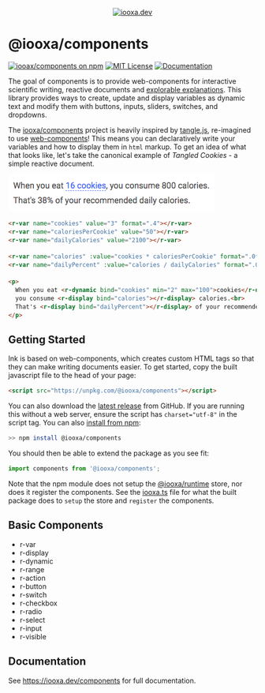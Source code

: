 <p align="center"><a href="https://iooxa.dev"><img src="https://iooxa.dev/images/logo.png" alt="iooxa.dev" width="150"></a></p>

# @iooxa/components

[![iooax/components on npm](https://img.shields.io/npm/v/@iooxa/components.svg)](https://www.npmjs.com/package/@iooxa/components)
[![MIT License](https://img.shields.io/badge/license-MIT-blue.svg)](https://github.com/iooxa/components/blob/master/LICENSE)
[![Documentation](https://img.shields.io/badge/iooxa.dev-Docs-green)](https://iooxa.dev)

The goal of components is to provide web-components for interactive scientific writing, reactive documents and [explorable explanations](https://explorabl.es). This library provides ways to create, update and display variables as dynamic text and modify them with buttons, inputs, sliders, switches, and dropdowns.

The [iooxa/components](https://iooxa.dev) project is heavily inspired by [tangle.js](http://worrydream.com/Tangle/guide.html), re-imagined to use [web-components](https://www.webcomponents.org/)!
This means you can declaratively write your variables and how to display them in `html` markup.
To get an idea of what that looks like, let's take the canonical example of *Tangled Cookies* - a simple reactive document.

![How many calories in that cookie?](images/tangle.gif)

```html
<r-var name="cookies" value="3" format=".4"></r-var>
<r-var name="caloriesPerCookie" value="50"></r-var>
<r-var name="dailyCalories" value="2100"></r-var>

<r-var name="calories" :value="cookies * caloriesPerCookie" format=".0f"></r-var>
<r-var name="dailyPercent" :value="calories / dailyCalories" format=".0%"></r-var>

<p>
  When you eat <r-dynamic bind="cookies" min="2" max="100">cookies</r-dynamic>,
  you consume <r-display bind="calories"></r-display> calories.<br>
  That's <r-display bind="dailyPercent"></r-display> of your recommended daily calories.
</p>
```

## Getting Started

Ink is based on web-components, which creates custom HTML tags so that they can make writing documents easier.
To get started, copy the built javascript file to the head of your page:

```html
<script src="https://unpkg.com/@iooxa/components"></script>
```

You can also download the [latest release](https://github.com/iooxa/components/releases) from GitHub. If you are running this without a web server, ensure the script has `charset="utf-8"` in the script tag. You can also [install from npm](https://www.npmjs.com/package/@iooxa/components):

```bash
>> npm install @iooxa/components
```

You should then be able to extend the package as you see fit:

```javascript
import components from '@iooxa/components';
```

Note that the npm module does not setup the [@iooxa/runtime](https://github.com/iooxa/runtime) store, nor does it register the components. See the [iooxa.ts](/iooxa.ts) file for what the built package does to `setup` the store and `register` the components.

## Basic Components

* r-var
* r-display
* r-dynamic
* r-range
* r-action
* r-button
* r-switch
* r-checkbox
* r-radio
* r-select
* r-input
* r-visible

## Documentation

See https://iooxa.dev/components for full documentation.

